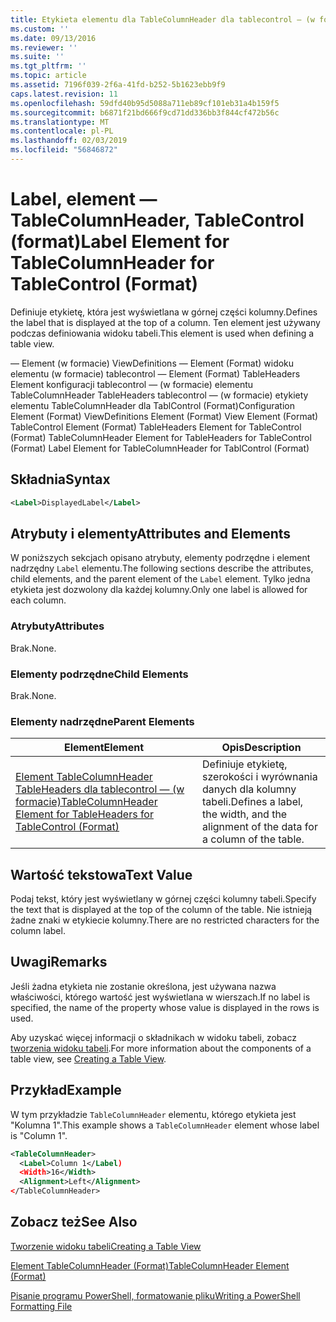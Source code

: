 ```yaml
---
title: Etykieta elementu dla TableColumnHeader dla tablecontrol — (w formacie) | Dokumentacja firmy Microsoft
ms.custom: ''
ms.date: 09/13/2016
ms.reviewer: ''
ms.suite: ''
ms.tgt_pltfrm: ''
ms.topic: article
ms.assetid: 7196f039-2f6a-41fd-b252-5b1623ebb9f9
caps.latest.revision: 11
ms.openlocfilehash: 59dfd40b95d5088a711eb89cf101eb31a4b159f5
ms.sourcegitcommit: b6871f21bd666f9cd71dd336bb3f844cf472b56c
ms.translationtype: MT
ms.contentlocale: pl-PL
ms.lasthandoff: 02/03/2019
ms.locfileid: "56846872"
---
```

# <a name="label-element-for-tablecolumnheader-for-tablecontrol-format"></a><span data-ttu-id="631bb-102">Label, element — TableColumnHeader, TableControl (format)</span><span class="sxs-lookup"><span data-stu-id="631bb-102">Label Element for TableColumnHeader for TableControl (Format)</span></span>

<span data-ttu-id="631bb-103">Definiuje etykietę, która jest wyświetlana w górnej części kolumny.</span><span class="sxs-lookup"><span data-stu-id="631bb-103">Defines the label that is displayed at the top of a column.</span></span> <span data-ttu-id="631bb-104">Ten element jest używany podczas definiowania widoku tabeli.</span><span class="sxs-lookup"><span data-stu-id="631bb-104">This element is used when defining a table view.</span></span>

<span data-ttu-id="631bb-105">— Element (w formacie) ViewDefinitions — Element (Format) widoku elementu (w formacie) tablecontrol — Element (Format) TableHeaders Element konfiguracji tablecontrol — (w formacie) elementu TableColumnHeader TableHeaders tablecontrol — (w formacie) etykiety elementu TableColumnHeader dla TablControl (Format)</span><span class="sxs-lookup"><span data-stu-id="631bb-105">Configuration Element (Format) ViewDefinitions Element (Format) View Element (Format) TableControl Element (Format) TableHeaders Element for TableControl (Format) TableColumnHeader Element for TableHeaders for TableControl (Format) Label Element  for TableColumnHeader for TablControl (Format)</span></span>

## <a name="syntax"></a><span data-ttu-id="631bb-106">Składnia</span><span class="sxs-lookup"><span data-stu-id="631bb-106">Syntax</span></span>

```xml
<Label>DisplayedLabel</Label>

```

## <a name="attributes-and-elements"></a><span data-ttu-id="631bb-107">Atrybuty i elementy</span><span class="sxs-lookup"><span data-stu-id="631bb-107">Attributes and Elements</span></span>

<span data-ttu-id="631bb-108">W poniższych sekcjach opisano atrybuty, elementy podrzędne i element nadrzędny `Label` elementu.</span><span class="sxs-lookup"><span data-stu-id="631bb-108">The following sections describe the attributes, child elements, and the parent element of the `Label` element.</span></span> <span data-ttu-id="631bb-109">Tylko jedna etykieta jest dozwolony dla każdej kolumny.</span><span class="sxs-lookup"><span data-stu-id="631bb-109">Only one label is allowed for each column.</span></span>

### <a name="attributes"></a><span data-ttu-id="631bb-110">Atrybuty</span><span class="sxs-lookup"><span data-stu-id="631bb-110">Attributes</span></span>

<span data-ttu-id="631bb-111">Brak.</span><span class="sxs-lookup"><span data-stu-id="631bb-111">None.</span></span>

### <a name="child-elements"></a><span data-ttu-id="631bb-112">Elementy podrzędne</span><span class="sxs-lookup"><span data-stu-id="631bb-112">Child Elements</span></span>

<span data-ttu-id="631bb-113">Brak.</span><span class="sxs-lookup"><span data-stu-id="631bb-113">None.</span></span>

### <a name="parent-elements"></a><span data-ttu-id="631bb-114">Elementy nadrzędne</span><span class="sxs-lookup"><span data-stu-id="631bb-114">Parent Elements</span></span>

|<span data-ttu-id="631bb-115">Element</span><span class="sxs-lookup"><span data-stu-id="631bb-115">Element</span></span>|<span data-ttu-id="631bb-116">Opis</span><span class="sxs-lookup"><span data-stu-id="631bb-116">Description</span></span>|
|-------------|-----------------|
|[<span data-ttu-id="631bb-117">Element TableColumnHeader TableHeaders dla tablecontrol — (w formacie)</span><span class="sxs-lookup"><span data-stu-id="631bb-117">TableColumnHeader Element for TableHeaders for TableControl  (Format)</span></span>](./tablecolumnheader-element-format.md)|<span data-ttu-id="631bb-118">Definiuje etykietę, szerokości i wyrównania danych dla kolumny tabeli.</span><span class="sxs-lookup"><span data-stu-id="631bb-118">Defines a label, the width, and the alignment of the data for a column of the table.</span></span>|

## <a name="text-value"></a><span data-ttu-id="631bb-119">Wartość tekstowa</span><span class="sxs-lookup"><span data-stu-id="631bb-119">Text Value</span></span>

<span data-ttu-id="631bb-120">Podaj tekst, który jest wyświetlany w górnej części kolumny tabeli.</span><span class="sxs-lookup"><span data-stu-id="631bb-120">Specify the text that is displayed at the top of the column of the table.</span></span> <span data-ttu-id="631bb-121">Nie istnieją żadne znaki w etykiecie kolumny.</span><span class="sxs-lookup"><span data-stu-id="631bb-121">There are no restricted characters for the column label.</span></span>

## <a name="remarks"></a><span data-ttu-id="631bb-122">Uwagi</span><span class="sxs-lookup"><span data-stu-id="631bb-122">Remarks</span></span>

<span data-ttu-id="631bb-123">Jeśli żadna etykieta nie zostanie określona, jest używana nazwa właściwości, którego wartość jest wyświetlana w wierszach.</span><span class="sxs-lookup"><span data-stu-id="631bb-123">If no label is specified, the name of the property whose value is displayed in the rows is used.</span></span>

<span data-ttu-id="631bb-124">Aby uzyskać więcej informacji o składnikach w widoku tabeli, zobacz [tworzenia widoku tabeli](./creating-a-table-view.md).</span><span class="sxs-lookup"><span data-stu-id="631bb-124">For more information about the components of a table view, see [Creating a Table View](./creating-a-table-view.md).</span></span>

## <a name="example"></a><span data-ttu-id="631bb-125">Przykład</span><span class="sxs-lookup"><span data-stu-id="631bb-125">Example</span></span>

<span data-ttu-id="631bb-126">W tym przykładzie `TableColumnHeader` elementu, którego etykieta jest "Kolumna 1".</span><span class="sxs-lookup"><span data-stu-id="631bb-126">This example shows a `TableColumnHeader` element whose label is "Column 1".</span></span>

```xml
<TableColumnHeader>
  <Label>Column 1</Label)
  <Width>16</Width>
  <Alignment>Left</Alignment>
</TableColumnHeader>
```

## <a name="see-also"></a><span data-ttu-id="631bb-127">Zobacz też</span><span class="sxs-lookup"><span data-stu-id="631bb-127">See Also</span></span>

[<span data-ttu-id="631bb-128">Tworzenie widoku tabeli</span><span class="sxs-lookup"><span data-stu-id="631bb-128">Creating a Table View</span></span>](./creating-a-table-view.md)

[<span data-ttu-id="631bb-129">Element TableColumnHeader (Format)</span><span class="sxs-lookup"><span data-stu-id="631bb-129">TableColumnHeader Element (Format)</span></span>](./tablecolumnheader-element-format.md)

[<span data-ttu-id="631bb-130">Pisanie programu PowerShell, formatowanie pliku</span><span class="sxs-lookup"><span data-stu-id="631bb-130">Writing a PowerShell Formatting File</span></span>](./writing-a-powershell-formatting-file.md)
